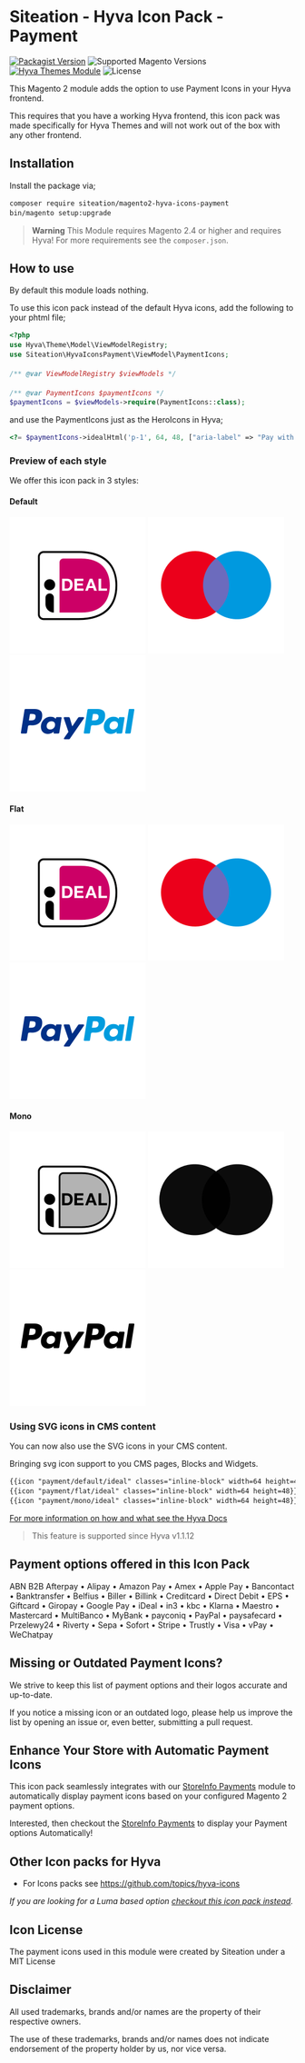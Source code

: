 # Siteation - Hyva Icon Pack - Payment

[![Packagist Version](https://img.shields.io/packagist/v/siteation/magento2-hyva-icons-payment?style=for-the-badge)](https://packagist.org/packages/siteation/magento2-hyva-icons-payment)
![Supported Magento Versions](https://img.shields.io/badge/magento-%202.4-brightgreen.svg?logo=magento&longCache=true&style=for-the-badge)
[![Hyva Themes Module](https://img.shields.io/badge/Hyva_Themes-Module-3df0af.svg?longCache=true&style=for-the-badge)](https://hyva.io/)
![License](https://img.shields.io/github/license/siteation/magento2-hyva-icons-payment?color=%23234&style=for-the-badge)

This Magento 2 module adds the option to use Payment Icons in your Hyva frontend.

This requires that you have a working Hyva frontend,
this icon pack was made specifically for Hyva Themes and will not work out of the box with any other frontend.

## Installation

Install the package via;

```bash
composer require siteation/magento2-hyva-icons-payment
bin/magento setup:upgrade
```

> **Warning** This Module requires Magento 2.4 or higher and requires Hyva!
> For more requirements see the `composer.json`.

## How to use

By default this module loads nothing.

To use this icon pack instead of the default Hyva icons, add the following to your phtml file;

```php
<?php
use Hyva\Theme\Model\ViewModelRegistry;
use Siteation\HyvaIconsPayment\ViewModel\PaymentIcons;

/** @var ViewModelRegistry $viewModels */

/** @var PaymentIcons $paymentIcons */
$paymentIcons = $viewModels->require(PaymentIcons::class);
```

and use the PaymentIcons just as the HeroIcons in Hyva;

```php
<?= $paymentIcons->idealHtml('p-1', 64, 48, ["aria-label" => "Pay with iDeal"]) ?>
```

### Preview of each style

We offer this icon pack in 3 styles:

#### Default

![ideal-logo] ![maestro-logo] ![paypal-logo]

[ideal-logo]: ./assets/preview/default/ideal.svg
[maestro-logo]: ./assets/preview/default/maestro.svg
[paypal-logo]: ./assets/preview/default/paypal.svg

#### Flat

<picture>
  <source media="(prefers-color-scheme: dark)" srcset="./assets/preview/flat/ideal-dark.svg?v=1.1.0">
  <img alt="ideal-logo-flat" src="./assets/preview/flat/ideal.svg?v=1.1.0">
</picture>
<picture>
  <img alt="maestro-logo-mono" src="./assets/preview/flat/maestro.svg?v=1.1.0">
</picture>
<picture>
  <img alt="paypal-logo-mono" src="./assets/preview/flat/paypal.svg?v=1.1.0"> 
</picture>

#### Mono

<picture>
  <source media="(prefers-color-scheme: dark)" srcset="./assets/preview/mono/ideal-dark.svg?v=1.1.0">
  <img alt="ideal-logo-mono" src="./assets/preview/mono/ideal.svg?v=1.1.0">
</picture>
<picture>
  <source media="(prefers-color-scheme: dark)" srcset="./assets/preview/mono/maestro-dark.svg?v=1.1.0">
  <img alt="maestro-logo-mono" src="./assets/preview/mono/maestro.svg?v=1.1.0">
</picture>
<picture>
  <source media="(prefers-color-scheme: dark)" srcset="./assets/preview/mono/paypal-dark.svg?v=1.1.0">
  <img alt="paypal-logo-mono" src="./assets/preview/mono/paypal.svg?v=1.1.0">
</picture>

### Using SVG icons in CMS content

You can now also use the SVG icons in your CMS content.

Bringing svg icon support to you CMS pages, Blocks and Widgets.

```txt
{{icon "payment/default/ideal" classes="inline-block" width=64 height=48}}
{{icon "payment/flat/ideal" classes="inline-block" width=64 height=48}}
{{icon "payment/mono/ideal" classes="inline-block" width=64 height=48}}
```

[For more information on how and what see the Hyva Docs](https://docs.hyva.io/hyva-themes/writing-code/working-with-view-models/svgicons.html#using-svg-icons-in-cms-content)

> This feature is supported since Hyva v1.1.12

## Payment options offered in this Icon Pack

ABN B2B Afterpay • Alipay • Amazon Pay • Amex • Apple Pay • Bancontact • Banktransfer • Belfius • Biller • Billink • Creditcard • Direct Debit • EPS • Giftcard • Giropay • Google Pay • iDeal • in3 • kbc • Klarna • Maestro • Mastercard • MultiBanco • MyBank • payconiq • PayPal • paysafecard • Przelewy24 • Riverty • Sepa • Sofort • Stripe • Trustly • Visa • vPay • WeChatpay

## Missing or Outdated Payment Icons?

We strive to keep this list of payment options and their logos accurate and up-to-date.

If you notice a missing icon or an outdated logo,
please help us improve the list by opening an issue or, even better, submitting a pull request.

## Enhance Your Store with Automatic Payment Icons

This icon pack seamlessly integrates with our [StoreInfo Payments] module to automatically display payment icons based on your configured Magento 2 payment options.

Interested, then checkout the [StoreInfo Payments] to display your Payment options Automatically!

[StoreInfo Payments]: https://github.com/Siteation/magento2-storeinfo-payments

## Other Icon packs for Hyva

- For Icons packs see https://github.com/topics/hyva-icons

_If you are looking for a Luma based option [checkout this icon pack instead](https://github.com/GrimLink/magento2-icon-packs)._

## Icon License

The payment icons used in this module were created by Siteation under a MIT License

## Disclaimer

All used trademarks, brands and/or names are the property of their respective owners.

The use of these trademarks,
brands and/or names does not indicate endorsement of the property holder by us,
nor vice versa.
